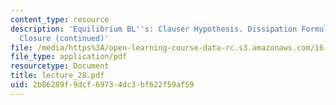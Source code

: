 ```yaml
---
content_type: resource
description: 'Equilibrium BL''s: Clauser Hypothesis. Dissipation Formulas and Integral
  Closure (continued)'
file: /media/https%3A/open-learning-course-data-rc.s3.amazonaws.com/16-13-aerodynamics-of-viscous-fluids-fall-2003/2b86289f9dcf69734dc3bf622f59af59_lecture_28.pdf
file_type: application/pdf
resourcetype: Document
title: lecture_28.pdf
uid: 2b86289f-9dcf-6973-4dc3-bf622f59af59
---
```

